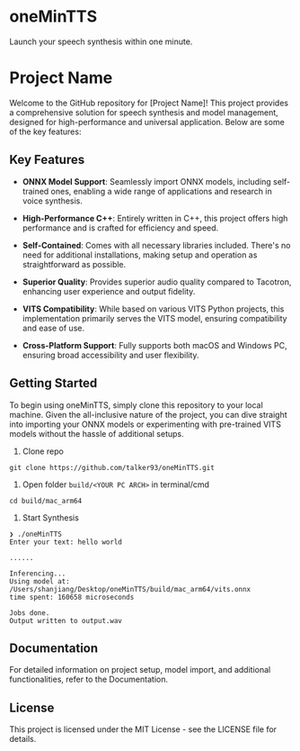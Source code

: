 # oneMinTTS
Launch your speech synthesis within one minute.

# Project Name

Welcome to the GitHub repository for [Project Name]! This project provides a comprehensive solution for speech synthesis and model management, designed for high-performance and universal application. Below are some of the key features:

## Key Features

- **ONNX Model Support**: Seamlessly import ONNX models, including self-trained ones, enabling a wide range of applications and research in voice synthesis.

- **High-Performance C++**: Entirely written in C++, this project offers high performance and is crafted for efficiency and speed.

- **Self-Contained**: Comes with all necessary libraries included. There's no need for additional installations, making setup and operation as straightforward as possible.

- **Superior Quality**: Provides superior audio quality compared to Tacotron, enhancing user experience and output fidelity.

- **VITS Compatibility**: While based on various VITS Python projects, this implementation primarily serves the VITS model, ensuring compatibility and ease of use.

- **Cross-Platform Support**: Fully supports both macOS and Windows PC, ensuring broad accessibility and user flexibility.

## Getting Started

To begin using oneMinTTS, simply clone this repository to your local machine. Given the all-inclusive nature of the project, you can dive straight into importing your ONNX models or experimenting with pre-trained VITS models without the hassle of additional setups.

1. Clone repo
```
git clone https://github.com/talker93/oneMinTTS.git
```
1. Open folder `build/<YOUR PC ARCH>` in terminal/cmd
```
cd build/mac_arm64
```
1. Start Synthesis
```
❯ ./oneMinTTS
Enter your text: hello world

......

Inferencing...
Using model at: /Users/shanjiang/Desktop/oneMinTTS/build/mac_arm64/vits.onnx
time spent: 160658 microseconds

Jobs done.
Output written to output.wav
```

## Documentation
For detailed information on project setup, model import, and additional functionalities, refer to the Documentation.

<!-- ## Contributing
We welcome contributions and suggestions! Please refer to the Contributing Guidelines for more information. -->

## License
This project is licensed under the MIT License - see the LICENSE file for details.
